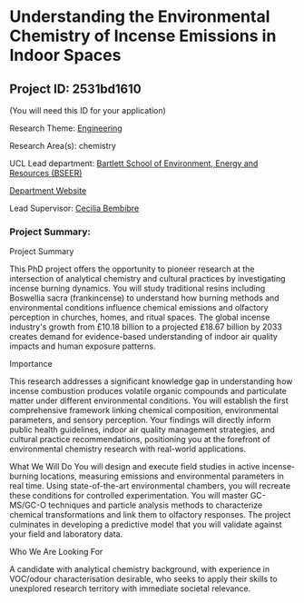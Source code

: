 # Understanding the Environmental Chemistry of Incense Emissions in Indoor Spaces

## Project ID: **2531bd1610**
(You will need this ID for your application)

Research Theme: [Engineering](../themes/engineering.md)

Research Area(s):
chemistry

UCL Lead department: [Bartlett School of Environment, Energy and Resources (BSEER)](../departments/bartlett-school-of-environment-energy-and-resources.md)

[Department Website](https://www.ucl.ac.uk/bartlett/bartlett-school-environment-energy-and-resources)

Lead Supervisor: [Cecilia Bembibre](https://profiles.ucl.ac.uk/42062)

### Project Summary:

Project Summary

This PhD project offers the opportunity to pioneer research at the intersection of analytical chemistry and cultural practices by investigating incense burning dynamics. You will study traditional resins including Boswellia sacra (frankincense) to understand how burning methods and environmental conditions influence chemical emissions and olfactory perception in churches, homes, and ritual spaces. The global incense industry's growth from £10.18 billion to a projected £18.67 billion by 2033 creates demand for evidence-based understanding of indoor air quality impacts and human exposure patterns.

Importance

This research addresses a significant knowledge gap in understanding how incense combustion produces volatile organic compounds and particulate matter under different environmental conditions. You will establish the first comprehensive framework linking chemical composition, environmental parameters, and sensory perception. Your findings will directly inform public health guidelines, indoor air quality management strategies, and cultural practice recommendations, positioning you at the forefront of environmental chemistry research with real-world applications.

What We Will Do
You will design and execute field studies in active incense-burning locations, measuring emissions and environmental parameters in real time. Using state-of-the-art environmental chambers, you will recreate these conditions for controlled experimentation. You will master GC-MS/GC-O techniques and particle analysis methods to characterize chemical transformations and link them to olfactory responses. The project culminates in developing a predictive model that you will validate against your field and laboratory data.

Who We Are Looking For

A candidate with analytical chemistry background, with experience in VOC/odour characterisation desirable, who seeks to apply their skills to unexplored research territory with immediate societal relevance.
